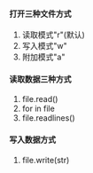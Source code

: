 #### 打开三种文件方式
1. 读取模式"r"(默认)
2. 写入模式"w"
3. 附加模式"a"

#### 读取数据三种方式
1. file.read()
2. for in file
3. file.readlines()

#### 写入数据方式
1. file.write(str)
